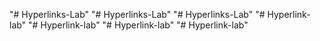"# Hyperlinks-Lab" 
"# Hyperlinks-Lab" 
"# Hyperlinks-Lab" 
"# Hyperlink-lab" 
"# Hyperlink-lab" 
"# Hyperlink-lab" 
"# Hyperlink-lab" 
